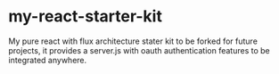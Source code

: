 # my-react-starter-kit
My pure react with flux architecture stater kit to be forked for future projects, it provides a server.js with oauth authentication features to be integrated anywhere.
